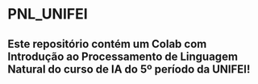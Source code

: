 # PNL_UNIFEI

## Este repositório contém um Colab com Introdução ao Processamento de Linguagem Natural do curso de IA do 5º período da UNIFEI!
